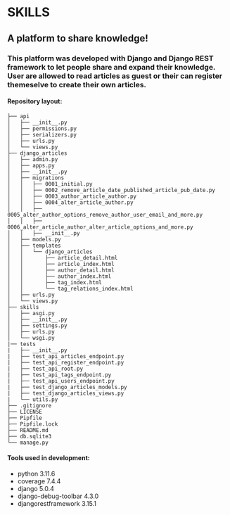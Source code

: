 # SKILLS
## A platform to share knowledge!
### This platform was developed with Django and Django REST framework to let people share and expand their knowledge. User are allowed to read articles as guest or their can register themeselve to create their own articles.
#### Repository layout:
```
├── api
│   ├── __init__.py
│   ├── permissions.py
│   ├── serializers.py
│   ├── urls.py
│   └── views.py
├── django_articles
│   ├── admin.py
│   ├── apps.py
│   ├── __init__.py
│   ├── migrations
│   │   ├── 0001_initial.py
│   │   ├── 0002_remove_article_date_published_article_pub_date.py
│   │   ├── 0003_author_article_author.py
│   │   ├── 0004_alter_article_author.py
│   │   ├── 0005_alter_author_options_remove_author_user_email_and_more.py
│   │   ├── 0006_alter_article_author_alter_article_options_and_more.py
│   │   ├── __init__.py
│   ├── models.py
│   ├── templates
│   │   └── django_articles
│   │       ├── article_detail.html
│   │       ├── article_index.html
│   │       ├── author_detail.html
│   │       ├── author_index.html
│   │       ├── tag_index.html
│   │       └── tag_relations_index.html
│   ├── urls.py
│   └── views.py
├── skills
│   ├── asgi.py
│   ├── __init__.py
│   ├── settings.py
│   ├── urls.py
│   └── wsgi.py
|── tests
|   ├── __init__.py
|   ├── test_api_articles_endpoint.py
|   ├── test_api_register_endpoint.py
|   ├── test_api_root.py
|   ├── test_api_tags_endpoint.py
|   ├── test_api_users_endpoint.py
|   ├── test_django_articles_models.py
|   ├── test_django_articles_views.py
|   └── utils.py
├── .gitignore
├── LICENSE
├── Pipfile
├── Pipfile.lock
├── README.md
├── db.sqlite3
└── manage.py
```
#### Tools used in development:
- python 3.11.6
- coverage 7.4.4
- django 5.0.4
- django-debug-toolbar 4.3.0
- djangorestframework 3.15.1
